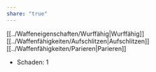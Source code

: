 ```yaml
---
share: "true"
---
```

[[../Waffeneigenschaften/Wurffähig|Wurffähig]] [[../Waffenfähigkeiten/Aufschlitzen|Aufschlitzen]] [[../Waffenfähigkeiten/Parieren|Parieren]]   
  
- Schaden: 1